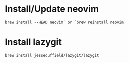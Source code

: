 # Install/Update neovim
```
brew install --HEAD neovim` or `brew reinstall neovim
```

# Install lazygit
```
brew install jesseduffield/lazygit/lazygit
```

